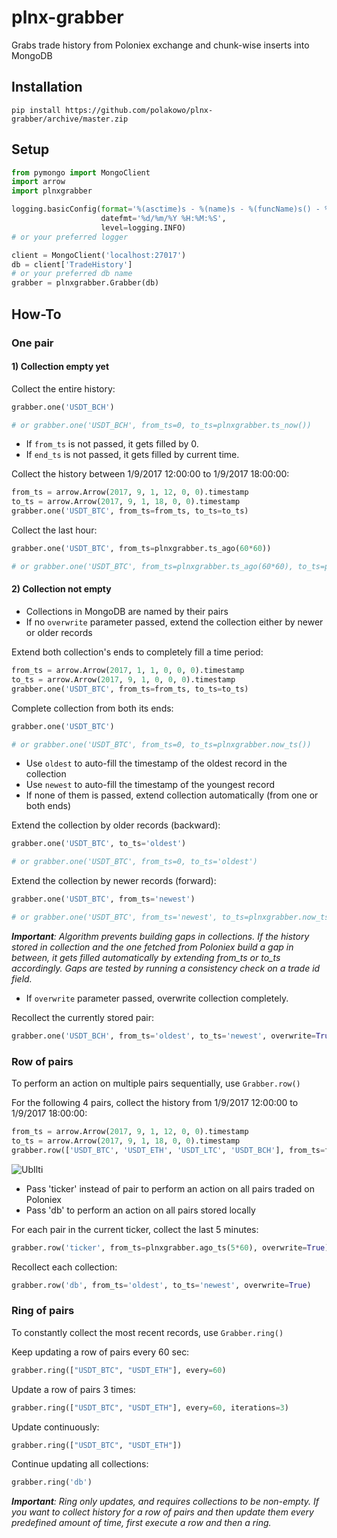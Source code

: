 # plnx-grabber
Grabs trade history from Poloniex exchange and chunk-wise inserts into MongoDB

## Installation

```
pip install https://github.com/polakowo/plnx-grabber/archive/master.zip
```

## Setup

```python
from pymongo import MongoClient
import arrow
import plnxgrabber

logging.basicConfig(format='%(asctime)s - %(name)s - %(funcName)s() - %(levelname)s - %(message)s',
                    datefmt='%d/%m/%Y %H:%M:%S',
                    level=logging.INFO)
# or your preferred logger

client = MongoClient('localhost:27017')
db = client['TradeHistory']
# or your preferred db name
grabber = plnxgrabber.Grabber(db)
```

## How-To

### One pair

#### 1) Collection empty yet

Collect the entire history:
```python
grabber.one('USDT_BCH')

# or grabber.one('USDT_BCH', from_ts=0, to_ts=plnxgrabber.ts_now())
```

- If `from_ts` is not passed, it gets filled by 0.
- If `end_ts` is not passed, it gets filled by current time.

Collect the history between 1/9/2017 12:00:00 to 1/9/2017 18:00:00:
```python
from_ts = arrow.Arrow(2017, 9, 1, 12, 0, 0).timestamp
to_ts = arrow.Arrow(2017, 9, 1, 18, 0, 0).timestamp
grabber.one('USDT_BTC', from_ts=from_ts, to_ts=to_ts)
```

Collect the last hour:
```python
grabber.one('USDT_BTC', from_ts=plnxgrabber.ts_ago(60*60))

# or grabber.one('USDT_BTC', from_ts=plnxgrabber.ts_ago(60*60), to_ts=plnxgrabber.ts_now())
```

#### 2) Collection not empty

- Collections in MongoDB are named by their pairs
- If no `overwrite` parameter passed, extend the collection either by newer or older records

Extend both collection's ends to completely fill a time period:
```python
from_ts = arrow.Arrow(2017, 1, 1, 0, 0, 0).timestamp
to_ts = arrow.Arrow(2017, 9, 1, 0, 0, 0).timestamp
grabber.one('USDT_BTC', from_ts=from_ts, to_ts=to_ts)
```

Complete collection from both its ends:
```python
grabber.one('USDT_BTC')

# or grabber.one('USDT_BTC', from_ts=0, to_ts=plnxgrabber.now_ts())
```

- Use `oldest` to auto-fill the timestamp of the oldest record in the collection
- Use `newest` to auto-fill the timestamp of the youngest record
- If none of them is passed, extend collection automatically (from one or both ends)

Extend the collection by older records (backward):
```python
grabber.one('USDT_BTC', to_ts='oldest')

# or grabber.one('USDT_BTC', from_ts=0, to_ts='oldest')
```

Extend the collection by newer records (forward):
```python
grabber.one('USDT_BTC', from_ts='newest')

# or grabber.one('USDT_BTC', from_ts='newest', to_ts=plnxgrabber.now_ts())
```

***Important**: Algorithm prevents building gaps in collections. If the history stored in collection and the one fetched from Poloniex build a gap in between, it gets filled automatically by extending from_ts or to_ts accordingly. Gaps are tested by running a consistency check on a trade id field.*

- If `overwrite` parameter passed, overwrite collection completely.

Recollect the currently stored pair:
```python
grabber.one('USDT_BCH', from_ts='oldest', to_ts='newest', overwrite=True)
```

### Row of pairs

To perform an action on multiple pairs sequentially, use `Grabber.row()`

For the following 4 pairs, collect the history from 1/9/2017 12:00:00 to 1/9/2017 18:00:00:
```python
from_ts = arrow.Arrow(2017, 9, 1, 12, 0, 0).timestamp
to_ts = arrow.Arrow(2017, 9, 1, 18, 0, 0).timestamp
grabber.row(['USDT_BTC', 'USDT_ETH', 'USDT_LTC', 'USDT_BCH'], from_ts=from_ts, to_ts=to_ts, overwrite=True)
```

![UbIlti](https://i.makeagif.com/media/9-18-2017/UbIlti.gif)

* Pass 'ticker' instead of pair to perform an action on all pairs traded on Poloniex
* Pass 'db' to perform an action on all pairs stored locally

For each pair in the current ticker, collect the last 5 minutes:
```python
grabber.row('ticker', from_ts=plnxgrabber.ago_ts(5*60), overwrite=True)
```

Recollect each collection:
```python
grabber.row('db', from_ts='oldest', to_ts='newest', overwrite=True)
```

### Ring of pairs

To constantly collect the most recent records, use `Grabber.ring()`

Keep updating a row of pairs every 60 sec:
```python
grabber.ring(["USDT_BTC", "USDT_ETH"], every=60)
```

Update a row of pairs 3 times:
```python
grabber.ring(["USDT_BTC", "USDT_ETH"], every=60, iterations=3)
```

Update continuously:
```python
grabber.ring(["USDT_BTC", "USDT_ETH"])
```

Continue updating all collections:
```python
grabber.ring('db')
```

***Important**: Ring only updates, and requires collections to be non-empty. If you want to collect history for a row of pairs and then update them every predefined amount of time, first execute a row and then a ring.*
